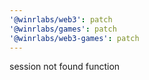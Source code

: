 ```yaml
---
'@winrlabs/web3': patch
'@winrlabs/games': patch
'@winrlabs/web3-games': patch
---
```


session not found function
